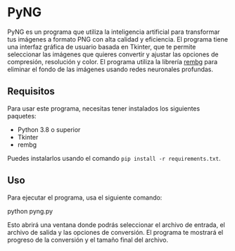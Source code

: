 # PyNG
PyNG es un programa que utiliza la inteligencia artificial para transformar tus imágenes a formato PNG con alta calidad y eficiencia. El programa tiene una interfaz gráfica de usuario basada en Tkinter, que te permite seleccionar las imágenes que quieres convertir y ajustar las opciones de compresión, resolución y color. El programa utiliza la librería [rembg](https://www.freecodecamp.org/news/how-to-write-a-good-readme-file/) para eliminar el fondo de las imágenes usando redes neuronales profundas.

## Requisitos
Para usar este programa, necesitas tener instalados los siguientes paquetes:

- Python 3.8 o superior
- Tkinter
- rembg

Puedes instalarlos usando el comando `pip install -r requirements.txt`.

## Uso
Para ejecutar el programa, usa el siguiente comando:

python pyng.py

Esto abrirá una ventana donde podrás seleccionar el archivo de entrada, el archivo de salida y las opciones de conversión. El programa te mostrará el progreso de la conversión y el tamaño final del archivo.
